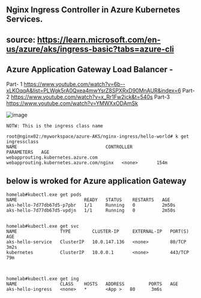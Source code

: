 ## Nginx Ingress Controller in Azure Kubernetes Services.
## source: https://learn.microsoft.com/en-us/azure/aks/ingress-basic?tabs=azure-cli
##
## Azure Application Gateway Load Balancer - 
Part- 1 https://www.youtube.com/watch?v=6b--xLKOqqA&list=PLWgk5rA0Qxea4mwYsrZ8SPXRxD90MnAUR&index=6
Part- 2 https://www.youtube.com/watch?v=x_Rr1Fw2jck&t=540s
Part-3 https://www.youtube.com/watch?v=YMWXxODAmSk


![image](https://github.com/jniranjanreddy/azure-AKS/assets/83489863/42087d97-7c5e-43e9-b263-1d8435886273)

```
NOTW: This is the ingress class name

root@nginx02:/myworkspace/azure-AKS/nginx-ingress/hello-world# k get ingressclass
NAME                                 CONTROLLER                                 PARAMETERS   AGE
webapprouting.kubernetes.azure.com   webapprouting.kubernetes.azure.com/nginx   <none>       154m
```
## below is wroked for Azure application Gateway
```
homelab#kubectl.exe get pods
NAME                         READY   STATUS    RESTARTS   AGE
aks-hello-7d77db67d5-p7pbr   1/1     Running   0          2m50s
aks-hello-7d77db67d5-vpdjn   1/1     Running   0          2m50s


homelab#kubectl.exe get svc
NAME                TYPE        CLUSTER-IP     EXTERNAL-IP   PORT(S)   AGE
aks-hello-service   ClusterIP   10.0.147.136   <none>        80/TCP    3m2s
kubernetes          ClusterIP   10.0.0.1       <none>        443/TCP   79m



homelab#kubectl.exe get ing
NAME                CLASS    HOSTS   ADDRESS         PORTS   AGE
aks-hello-ingress   <none>   *       <App >   80      3m6s
```
